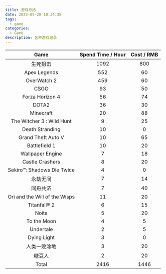 ```yaml
---
title: 游戏总结
date: 2023-09-28 10:34:38
tags:
  - game
categories:	
  - Game
description: 各种游戏记录
---
```


|             Game              | Spend Time / Hour | Cost / RMB |
| :---------------------------: | :---------------: | :--------: |
|           生死狙击            |       1092        |    800     |
|         Apex Legends          |        552        |     60     |
|          OverWatch 2          |        459        |     60     |
|             CSGO              |        93         |     50     |
|        Forza Horizon 4        |        56         |     74     |
|             DOTA2             |        36         |     30     |
|           Minecraft           |        20         |     88     |
|   The Witcher 3 : Wild Hunt   |         9         |     25     |
|        Death Stranding        |        10         |     0      |
|      Grand Theft Auto V       |        10         |     65     |
|         Battlefield 1         |        10         |     20     |
|       Wallpaper Engine        |         7         |     18     |
|        Castle Crashers        |         8         |     20     |
|  Sekiro™: Shadows Die Twice   |         4         |     0      |
|           永劫无间            |         7         |     14     |
|           同舟共济            |         7         |     40     |
| Ori and the Will of the Wisps |        11         |     20     |
|         Titanfall® 2          |         6         |     15     |
|             Noita             |         5         |     20     |
|          To the Moon          |         4         |     5      |
|           Undertale           |         2         |     5      |
|          Dying Light          |         3         |     0      |
|         人类一败涂地          |         3         |     20     |
|            糖豆人             |         2         |     20     |
|             Total             |       2416        |    1446    |

